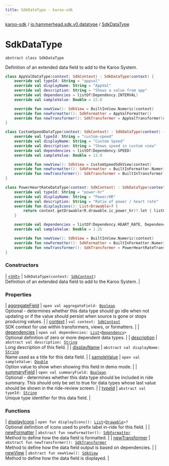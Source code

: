 ```yaml
---
title: SdkDataType - karoo-sdk
---
```


[karoo-sdk](../../index.html) / [io.hammerhead.sdk.v0.datatype](../index.html) / [SdkDataType](./index.html)

# SdkDataType

`abstract class SdkDataType`

Definition of an extended data field to add to the Karoo System.

``` kotlin
class AppValDataType(context: SdkContext) : SdkDataType(context) {
    override val typeId: String = "appval"
    override val displayName: String = "AppVal"
    override val description: String = "Shows a value from app"
    override val dependencies = listOf(Dependency.INTERVAL)
    override val sampleValue: Double = 22.0

    override fun newView(): SdkView = BuiltInView.Numeric(context)
    override fun newFormatter(): SdkFormatter = AppValFormatter()
    override fun newTransformer(): SdkTransformer = AppValTransformer(context)
}
```

``` kotlin
class CustomSpeedDataType(context: SdkContext) : SdkDataType(context) {
    override val typeId: String = "custom-speed"
    override val displayName: String = "Custom Speed"
    override val description: String = "Shows speed in custom view"
    override val dependencies = listOf(Dependency.SPEED)
    override val sampleValue: Double = 13.0

    override fun newView(): SdkView = CustomSpeedSdkView(context)
    override fun newFormatter(): SdkFormatter = BuiltInFormatter.Numeric(1)
    override fun newTransformer(): SdkTransformer = BuiltInTransformer.Identity(context)
}
```

``` kotlin
class PowerHeartRateDataType(context: SdkContext) : SdkDataType(context) {
    override val typeId: String = "power-hr"
    override val displayName: String = "Power/HR"
    override val description: String = "Ratio of power / heart rate"
    override fun displayIcons(): List<Drawable>? {
        return context.getDrawable(R.drawable.ic_power_hr)?.let { listOf(it) }
    }

    override val dependencies = listOf(Dependency.HEART_RATE, Dependency.POWER)
    override val sampleValue: Double = 1.25

    override fun newView(): SdkView = BuiltInView.Numeric(context)
    override fun newFormatter(): SdkFormatter = BuiltInFormatter.Numeric(2)
    override fun newTransformer(): SdkTransformer = PowerHeartRateTransformer(context)
}
```

### Constructors

| [&lt;init&gt;](-init-.html) | `SdkDataType(context: `[`SdkContext`](../../io.hammerhead.sdk.v0/-sdk-context/index.html)`)`<br>Definition of an extended data field to add to the Karoo System. |

### Properties

| [aggregateField](aggregate-field.html) | `open val aggregateField: `[`Boolean`](https://kotlinlang.org/api/latest/jvm/stdlib/kotlin/-boolean/index.html)<br>Optional - determines whether this data type should go idle when not updating or if the value should persist when source is gone or stops producing values. |
| [context](context.html) | `val context: `[`SdkContext`](../../io.hammerhead.sdk.v0/-sdk-context/index.html)<br>SDK context for use within transformers, views, or formatters. |
| [dependencies](dependencies.html) | `open val dependencies: `[`List`](https://kotlinlang.org/api/latest/jvm/stdlib/kotlin.collections/-list/index.html)`<`[`Dependency`](../-dependency/index.html)`>`<br>Optional definition of zero or more dependent data types. |
| [description](description.html) | `abstract val description: `[`String`](https://kotlinlang.org/api/latest/jvm/stdlib/kotlin/-string/index.html)<br>Long description of this field. |
| [displayName](display-name.html) | `abstract val displayName: `[`String`](https://kotlinlang.org/api/latest/jvm/stdlib/kotlin/-string/index.html)<br>Name used as a title for this data field. |
| [sampleValue](sample-value.html) | `open val sampleValue: `[`Double`](https://kotlinlang.org/api/latest/jvm/stdlib/kotlin/-double/index.html)<br>Option value to show when showing this field in demo mode. |
| [summaryField](summary-field.html) | `open val summaryField: `[`Boolean`](https://kotlinlang.org/api/latest/jvm/stdlib/kotlin/-boolean/index.html)<br>Optional - determines whether this data type should be included in ride summary. This should only be set to true for data types whose last value should be shown in the ride-review screen. |
| [typeId](type-id.html) | `abstract val typeId: `[`String`](https://kotlinlang.org/api/latest/jvm/stdlib/kotlin/-string/index.html)<br>Unique type identifier for this data field. |

### Functions

| [displayIcons](display-icons.html) | `open fun displayIcons(): `[`List`](https://kotlinlang.org/api/latest/jvm/stdlib/kotlin.collections/-list/index.html)`<`[`Drawable`](https://developer.android.com/reference/android/graphics/drawable/Drawable.html)`>?`<br>Optional definition of icons used to prefix label in-ride for this field. |
| [newFormatter](new-formatter.html) | `abstract fun newFormatter(): `[`SdkFormatter`](../../io.hammerhead.sdk.v0.datatype.formatter/-sdk-formatter/index.html)<br>Method to define how the data field is formatted. |
| [newTransformer](new-transformer.html) | `abstract fun newTransformer(): `[`SdkTransformer`](../../io.hammerhead.sdk.v0.datatype.transformer/-sdk-transformer/index.html)<br>Method to define how the data field output is based on dependencies. |
| [newView](new-view.html) | `abstract fun newView(): `[`SdkView`](../../io.hammerhead.sdk.v0.datatype.view/-sdk-view/index.html)<br>Method to define how the data field is displayed. |

